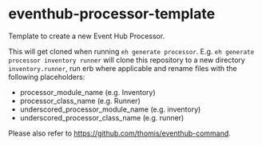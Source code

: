 eventhub-processor-template
===========================

Template to create a new Event Hub Processor.

This will get cloned when running `eh generate processor`. E.g. `eh generate processor inventory runner` will clone this repository to a new directory `inventory.runner`, run erb where applicable and rename files with the following placeholders:

* processor_module_name (e.g. Inventory)
* processor_class_name (e.g. Runner)
* underscored_processor_module_name (e.g. inventory)
* underscored_processor_class_name (e.g. runner)

Please also refer to https://github.com/thomis/eventhub-command.
